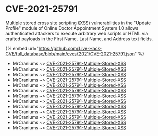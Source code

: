 # CVE-2021-25791

Multiple stored cross site scripting (XSS) vulnerabilities in the "Update Profile" module of Online Doctor Appointment System 1.0 allows authenticated attackers to execute arbitrary web scripts or HTML via crafted payloads in the First Name, Last Name, and Address text fields.

{% embed url="https://github.com/Live-Hack-CVE/full_database/blob/main/cves/2021/CVE-2021-25791.json" %}


* MrCraniums ~> [CVE-2021-25791-Multiple-Stored-XSS](https://www.alice-snow.ru/2021/database/cve-2021-25791/cve-2021-25791-multiple-stored-xss-mrcraniums)
* MrCraniums ~> [CVE-2021-25791-Multiple-Stored-XSS](https://www.alice-snow.ru/2021/database/cve-2021-25791/cve-2021-25791-multiple-stored-xss-mrcraniums)
* MrCraniums ~> [CVE-2021-25791-Multiple-Stored-XSS](https://www.alice-snow.ru/2021/database/cve-2021-25791/cve-2021-25791-multiple-stored-xss-mrcraniums)
* MrCraniums ~> [CVE-2021-25791-Multiple-Stored-XSS](https://www.alice-snow.ru/2021/database/cve-2021-25791/cve-2021-25791-multiple-stored-xss-mrcraniums)
* MrCraniums ~> [CVE-2021-25791-Multiple-Stored-XSS](https://www.alice-snow.ru/2021/database/cve-2021-25791/cve-2021-25791-multiple-stored-xss-mrcraniums)
* MrCraniums ~> [CVE-2021-25791-Multiple-Stored-XSS](https://www.alice-snow.ru/2021/database/cve-2021-25791/cve-2021-25791-multiple-stored-xss-mrcraniums)
* MrCraniums ~> [CVE-2021-25791-Multiple-Stored-XSS](https://www.alice-snow.ru/2021/database/cve-2021-25791/cve-2021-25791-multiple-stored-xss-mrcraniums)
* MrCraniums ~> [CVE-2021-25791-Multiple-Stored-XSS](https://www.alice-snow.ru/2021/database/cve-2021-25791/cve-2021-25791-multiple-stored-xss-mrcraniums)
* MrCraniums ~> [CVE-2021-25791-Multiple-Stored-XSS](https://www.alice-snow.ru/2021/database/cve-2021-25791/cve-2021-25791-multiple-stored-xss-mrcraniums)
* MrCraniums ~> [CVE-2021-25791-Multiple-Stored-XSS](https://www.alice-snow.ru/2021/database/cve-2021-25791/cve-2021-25791-multiple-stored-xss-mrcraniums)
* MrCraniums ~> [CVE-2021-25791-Multiple-Stored-XSS](https://www.alice-snow.ru/2021/database/cve-2021-25791/cve-2021-25791-multiple-stored-xss-mrcraniums)
* MrCraniums ~> [CVE-2021-25791-Multiple-Stored-XSS](https://www.alice-snow.ru/2021/database/cve-2021-25791/cve-2021-25791-multiple-stored-xss-mrcraniums)
* MrCraniums ~> [CVE-2021-25791-Multiple-Stored-XSS](https://www.alice-snow.ru/2021/database/cve-2021-25791/cve-2021-25791-multiple-stored-xss-mrcraniums)